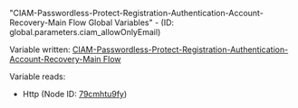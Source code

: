 "CIAM-Passwordless-Protect-Registration-Authentication-Account-Recovery-Main Flow Global Variables" - (ID: global.parameters.ciam_allowOnlyEmail)

Variable written:
[CIAM-Passwordless-Protect-Registration-Authentication-Account-Recovery-Main Flow](../index.md#Variables)

Variable reads:
* Http (Node ID: [79cmhtu9fy](../nodes/79cmhtu9fy.md))
